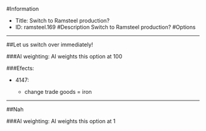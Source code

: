 #Information
 - Title: Switch to Ramsteel production?
 - ID: ramsteel.169
#Description
Switch to Ramsteel production?
#Options

___
##Let us switch over immediately!

###AI weighting:
AI weights this option at 100


###Efects:<ul><li>4147:</li><ul><li>change trade goods = iron</li></ul></ul>

___
##Nah

###AI weighting:
AI weights this option at 1

